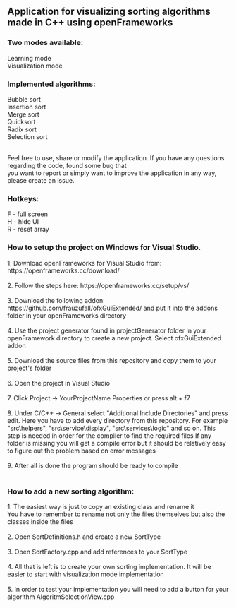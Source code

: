 <h2>Application for visualizing sorting algorithms made in C++ using openFrameworks</h2>  

<h3>Two modes available:</h3>
Learning mode<br>
Visualization mode<br>

<h3>Implemented algorithms:</h3>  
Bubble sort<br>
Insertion sort<br>
Merge sort<br>
Quicksort<br>
Radix sort<br>
Selection sort<br><br>

Feel free to use, share or modify the application. If you have any questions regarding the code, found some bug that<br>
you want to report or simply want to improve the application in any way, please create an issue.<br>

<h3>Hotkeys:</h3>
F - full screen<br>
H - hide UI<br>
R - reset array<br>

<h3>How to setup the project on Windows for Visual Studio.</h3>
1. Download openFrameworks for Visual Studio from: https://openframeworks.cc/download/<br><br>
2. Follow the steps here: https://openframeworks.cc/setup/vs/<br><br>
3. Download the following addon: https://github.com/frauzufall/ofxGuiExtended/ and put it into the addons folder in your openFrameworks directory<br><br>
4. Use the project generator found in projectGenerator folder in your openFramework directory to create a new project. Select ofxGuiExtended addon<br><br>
5. Download the source files from this repository and copy them to your project's folder<br><br>
6. Open the project in Visual Studio<br><br>
7. Click Project -> YourProjectName Properties or press alt + f7<br><br>
8. Under C/C++ -> General select "Additional Include Directories" and press edit. Here you have to add every directory from this repository. For example "src\helpers", "src\service\display", "src\services\logic" and so on. This step is needed in order for the compiler to find the required files
If any folder is missing you will get a compile error but it should be relatively easy to figure out the problem based on error messages<br><br>
9. After all is done the program should be ready to compile<br><br>
  
<h3>How to add a new sorting algorithm:</h3>
1. The easiest way is just to copy an existing class and rename it<br>
You have to remember to rename not only the files themselves but also the classes inside the files<br><br>
2. Open SortDefinitions.h and create a new SortType<br><br>
3. Open SortFactory.cpp and add references to your SortType<br><br>
4. All that is left is to create your own sorting implementation. It will be easier to start with visualization mode implementation<br><br>
5. In order to test your implementation you will need to add a button for your algorithm AlgoritmSelectionView.cpp<br><br>
